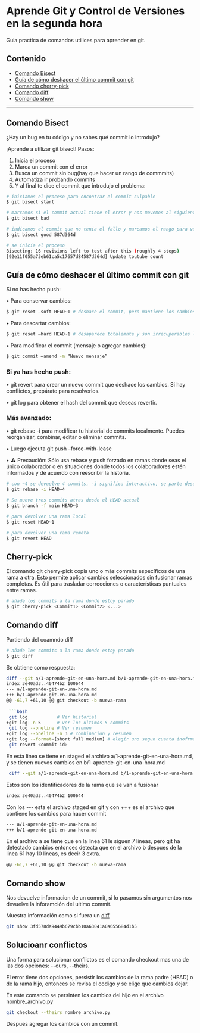 # Aprende Git y Control de Versiones en la segunda hora

Guia practica de comandos utilices para aprender en git.

## Contenido

- [Comando Bisect](#comando-bisect)
- [Guía de cómo deshacer el último commit con git](#guía-de-cómo-deshacer-el-último-commit-con-git)
- [Comando cherry-pick](#cherry-pick)
- [Comando diff](#comando-diff)
- [Comando show](#comando-show)

---


## Comando Bisect
¿Hay un bug en tu código y no sabes qué commit lo introdujo?

¡Aprende a utilizar git bisect! Pasos:

1. Inicia el proceso
2. Marca un commit con el error
3. Busca un commit sin bug(hay que hacer un rango de commmits)
4. Automatiza ir probando commits
5. Y al final te dice el commit que introdujo el problema:

```bash
# iniciamos el proceso para encontrar el commit culpable
$ git bisect start

# marcamos si el commit actual tiene el error y nos movemos al siguiente
$ git bisect bad

# indicamos el commit que no tenia el fallo y marcamos el rango para verificar commits
$ git bisect good 587d364d

# se inicia el proceso
Bisecting: 16 revisions left to test after this (roughly 4 steps)
[92e11f055a73eb61ca5c17657d84587d364d] Update toutube count
```


## Guía de cómo deshacer el último commit con git

Si no has hecho push:

• Para conservar cambios:
```bash
$ git reset –soft HEAD~1 # deshace el commit, pero mantiene los cambios realizados en el area de staging
```
• Para descartar cambios:
```bash
$ git reset –hard HEAD~1 # desaparece totalemnte y son irrecuperables los cambios
```
• Para modificar el commit (mensaje o agregar cambios):
```bash
$ git commit –amend -m “Nuevo mensaje”
```
### Si ya has hecho push:

• git revert para crear un nuevo commit que deshace los cambios. Si hay conflictos, prepárate para resolverlos.

• git log para obtener el hash del commit que deseas revertir.

### Más avanzado:

• git rebase -i para modificar tu historial de commits localmente. Puedes reorganizar, combinar, editar o eliminar commits.

• Luego ejecuta git push –force-with-lease

• ⚠️ Precaución: Sólo usa rebase y push forzado en ramas donde seas el único colaborador o en situaciones donde todos los colaboradores estén informados y de acuerdo con reescribir la historia.



```bash
# con ~4 se devuelve 4 commits, -i significa interactivo, se parte desde 4 commits atras y se puede seleccionar los commits que se quieren para la nueva rama
$ git rebase -i HEAD~4 
```

```bash
# Se mueve tres commits atras desde el HEAD actual
$ git branch -f main HEAD~3
```


```bash
# para devolver una rama local
$ git reset HEAD~1 
```
```bash
# para devolver una rama remota
$ git revert HEAD 
```

## Cherry-pick
El comando git cherry-pick copia uno o más commits específicos de una rama a otra. Esto permite aplicar cambios seleccionados sin fusionar ramas completas. Es útil para trasladar correcciones o características puntuales entre ramas.

```bash
# añade los commits a la rama donde estoy parado
$ git cherry-pick <Commit1> <Commit2> <...> 
```


## Comando diff

Partiendo del coamndo diff
```bash
# añade los commits a la rama donde estoy parado
$ git diff
```
Se obtiene como respuesta:

```bash
diff --git a/1-aprende-git-en-una-hora.md b/1-aprende-git-en-una-hora.md
index 3e40ad3..40474b2 100644
--- a/1-aprende-git-en-una-hora.md
+++ b/1-aprende-git-en-una-hora.md
@@ -61,7 +61,10 @@ git checkout -b nueva-rama
 
 ```bash
 git log           # Ver historial
+git log -n 5      # ver los ultimos 5 commits
 git log --oneline # Ver resumen
+git log --oneline -n 3 # combinacion y resumen
+git log --format=[short full medium] # elegir uno segun cuanta inofrmación se necesita
 git revert <commit-id>
 ```

En esta linea se tiene en staged el archivo a/1-aprende-git-en-una-hora.md, y se tienen nuevos cambios en b/1-aprende-git-en-una-hora.md
```bash
 diff --git a/1-aprende-git-en-una-hora.md b/1-aprende-git-en-una-hora.md
```

Estos son los identificadores de la rama que se van a fusionar
```bash
index 3e40ad3..40474b2 100644
```

Con los --- esta el archivo staged en git y con +++ es el archivo que contiene los cambios para hacer commit
```bash
--- a/1-aprende-git-en-una-hora.md
+++ b/1-aprende-git-en-una-hora.md
```

En el archivo a se tiene que en la linea 61 le siguen 7 lineas, pero git ha detectado cambios entonces detecta que en el archivo b despues de la linea 61 hay 10 lineas, es decir 3 extra.
```bash
@@ -61,7 +61,10 @@ git checkout -b nueva-rama
```


## Comando show

Nos devuelve informacion de un commit, si lo pasamos sin argumentos nos devuelve la inforamción del ultimo commit.

Muestra información como si fuera un [diff](#comando-diff)
```bash
git show 3fd578da9449b679cbb10a63041a0a655684d1b5
```

## Solucioanr conflictos

Una forma para solucionar conflictos es el comando checkout mas una de las dos opciones: --ours, --theirs.

El error tiene dos opciones, persistir los cambios de la rama padre (HEAD) o de la rama hijo, entonces se revisa el codigo y se elige que cambios dejar.

En este comando se persinten los cambios del hijo en el archivo nombre_archivo.py
```bash
git checkout --theirs nombre_archivo.py
```

Despues agregar los cambios con un commit.

